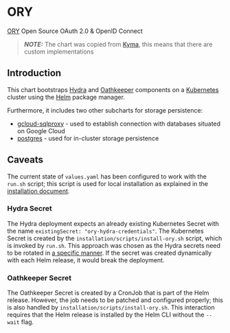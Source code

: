 # ORY

[ORY](https://www.ory.sh/) Open Source OAuth 2.0 & OpenID Connect

> **_NOTE:_** The chart was copied from [Kyma](https://github.com/kyma-project/kyma/tree/main/resources/ory), this means that there are custom implementations

## Introduction

This chart bootstraps [Hydra](https://www.ory.sh/docs/hydra/) and [Oathkeeper](https://www.ory.sh/docs/oathkeeper/) components on a [Kubernetes](http://kubernetes.io) cluster using the [Helm](https://helm.sh) package manager. 

Furthermore, it includes two other subcharts for storage persistence:

- [gcloud-sqlproxy](https://github.com/rimusz/charts/tree/master/stable/gcloud-sqlproxy) - used to establish connection with databases situated on Google Cloud
- [postgres](https://github.com/bitnami/charts/tree/main/bitnami/postgresql) - used for in-cluster storage persistence

## Caveats

The current state of `values.yaml` has been configured to work with the `run.sh` script; this script is used for local installation as explained in the [installation document](https://github.com/kyma-incubator/compass/blob/main/docs/compass/04-01-installation.md).

### Hydra Secret

The Hydra deployment expects an already existing Kubernetes Secret with the name `existingSecret: "ory-hydra-credentials"`. The Kubernetes Secret is created by the `installation/scripts/install-ory.sh` script, which is invoked by `run.sh`. This approach was chosen as the Hydra secrets need to be rotated in [a specific manner](https://www.ory.sh/docs/hydra/self-hosted/secrets-key-rotation#rotation-of-hmac-token-signing-and-database-and-cookie-encryption-keys). If the secret was created dynamically with each Helm release, it would break the deployment.

### Oathkeeper Secret

The Oathkeeper Secret is created by a CronJob that is part of the Helm release. However, the job needs to be patched and configured properly; this is also handled by `installation/scripts/install-ory.sh`. This interaction requires that the Helm release is installed by the Helm CLI without the `--wait` flag.

